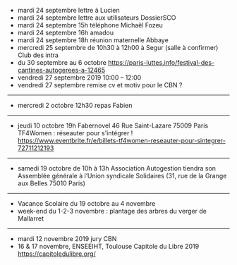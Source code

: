 - mardi 24 septembre lettre à Lucien
- mardi 24 septembre lettre aux utilisateurs DossierSCO
- mardi 24 septembre 15h téléphone Michaël Fozeu
- mardi 24 septembre 16h amadou
- mardi 24 septembre 18h réunion maternelle Abbaye
- mercredi 25 septembre de 10h30 à 12h00 à Segur (salle à confirmer) Club des intra
- du 30 septembre au 6 octobre https://paris-luttes.info/festival-des-cantines-autogerees-a-12465
- vendredi 27 septembre 2019 10:00 – 12:00
- vendredi 27 septembre remise cv et motiv pour le CBN ?
---
- mercredi 2 octobre 12h30 repas Fabien
---
- jeudi 10 octobre 19h Fabernovel 46 Rue Saint-Lazare 75009 Paris TF4Women : réseauter pour s'intégrer ! https://www.eventbrite.fr/e/billets-tf4women-reseauter-pour-sintegrer-72711212193
---
- samedi 19 octobre de 10h à 13h Association Autogestion tiendra son Assemblée générale à l’Union syndicale Solidaires (31, rue de la Grange aux Belles 75010 Paris) 
---
- Vacance Scolaire du 19 octobre au 4 novembre
- week-end du 1-2-3 novembre : plantage des arbres du verger de Mallarret
---
- mardi 12 novembre 2019 jury CBN
- 16 & 17 novembre, ENSEEIHT, Toulouse Capitole du Libre 2019 https://capitoledulibre.org/


